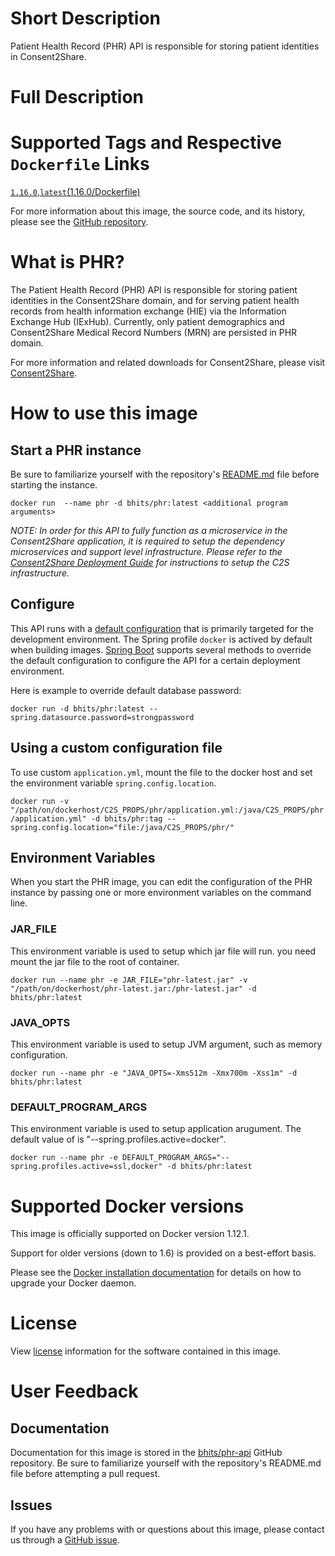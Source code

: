 # Short Description
Patient Health Record (PHR) API is responsible for storing patient identities in Consent2Share.

# Full Description

# Supported Tags and Respective `Dockerfile` Links

[`1.16.0`](https://github.com/bhits/phr-api/blob/master/phr/src/main/docker/Dockerfile),[`latest`](https://github.com/bhits/phr-api/blob/master/phr/src/main/docker/Dockerfile)[(1.16.0/Dockerfile)](https://github.com/bhits/phr-api/blob/master/phr/src/main/docker/Dockerfile)

For more information about this image, the source code, and its history, please see the [GitHub repository](https://github.com/bhits/phr-api).

# What is PHR?

The Patient Health Record (PHR) API is responsible for storing patient identities in the Consent2Share domain, and for serving patient health records from health information exchange (HIE) via the Information Exchange Hub (IExHub). Currently, only patient demographics and Consent2Share Medical Record Numbers (MRN) are persisted in PHR domain.

For more information and related downloads for Consent2Share, please visit [Consent2Share](https://bhits.github.io/consent2share/).
# How to use this image


## Start a PHR instance

Be sure to familiarize yourself with the repository's [README.md](https://github.com/bhits/phr-api) file before starting the instance.

`docker run  --name phr -d bhits/phr:latest <additional program arguments>`

*NOTE: In order for this API to fully function as a microservice in the Consent2Share application, it is required to setup the dependency microservices and support level infrastructure. Please refer to the [Consent2Share Deployment Guide]() for instructions to setup the C2S infrastructure.*


## Configure

This API runs with a [default configuration](https://github.com/bhits/phr-api/blob/master/phr/src/main/resources/application.yml) that is primarily targeted for the development environment.  The Spring profile `docker` is actived by default when building images. [Spring Boot](https://projects.spring.io/spring-boot/) supports several methods to override the default configuration to configure the API for a certain deployment environment. 

Here is example to override default database password:

`docker run -d bhits/phr:latest --spring.datasource.password=strongpassword`

## Using a custom configuration file

To use custom `application.yml`, mount the file to the docker host and set the environment variable `spring.config.location`.

`docker run -v "/path/on/dockerhost/C2S_PROPS/phr/application.yml:/java/C2S_PROPS/phr/application.yml" -d bhits/phr:tag --spring.config.location="file:/java/C2S_PROPS/phr/"`

## Environment Variables

When you start the PHR image, you can edit the configuration of the PHR instance by passing one or more environment variables on the command line. 

### JAR_FILE
This environment variable is used to setup which jar file will run. you need mount the jar file to the root of container.

`docker run --name phr -e JAR_FILE="phr-latest.jar" -v "/path/on/dockerhost/phr-latest.jar:/phr-latest.jar" -d bhits/phr:latest`

### JAVA_OPTS 
This environment variable is used to setup JVM argument, such as memory configuration.

`docker run --name phr -e "JAVA_OPTS=-Xms512m -Xmx700m -Xss1m" -d bhits/phr:latest`

### DEFAULT_PROGRAM_ARGS 
This environment variable is used to setup application arugument. The default value of is "--spring.profiles.active=docker".

`docker run --name phr -e DEFAULT_PROGRAM_ARGS="--spring.profiles.active=ssl,docker" -d bhits/phr:latest`

# Supported Docker versions
This image is officially supported on Docker version 1.12.1.

Support for older versions (down to 1.6) is provided on a best-effort basis.

Please see the [Docker installation documentation](https://docs.docker.com/engine/installation/) for details on how to upgrade your Docker daemon.

# License
View [license]() information for the software contained in this image.

# User Feedback

## Documentation 
Documentation for this image is stored in the [bhits/phr-api](https://github.com/bhits/phr-api) GitHub repository. Be sure to familiarize yourself with the repository's README.md file before attempting a pull request.

## Issues
If you have any problems with or questions about this image, please contact us through a [GitHub issue](https://github.com/bhits/phr-api/issues).